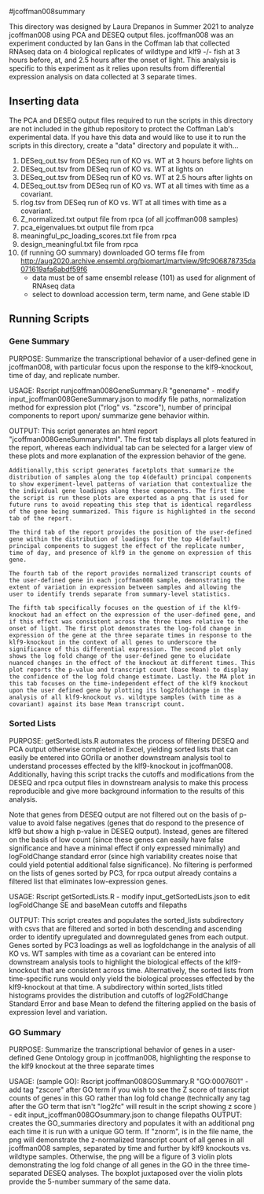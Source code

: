 #jcoffman008summary

This directory was designed by Laura Drepanos in Summer 2021 to analyze jcoffman008 using PCA and DESEQ output files. jcoffman008 was an experiment conducted by Ian Gans in the Coffman lab that collected RNAseq data on 4 biological replicates of wildtype and klf9 -/- fish at 3 hours before, at, and 2.5 hours after the onset of light. This analysis is specific to this experiment as it relies upon results from differential expression analysis on data collected at 3 separate times. 

## Inserting data
The PCA and DESEQ output files required to run the scripts in this directory are not included in the github repository to protect the Coffman Lab's experimental data. If you have this data and would like to use it to run the scripts in this directory, create a "data" directory and populate it with...
1. DESeq_out.tsv from DESeq run of KO vs. WT at 3 hours before lights on
2. DESeq_out.tsv from DESeq run of KO vs. WT at lights on
3. DESeq_out.tsv from DESeq run of KO vs. WT at 2.5 hours after lights on
4. DESeq_out.tsv from DESeq run of KO vs. WT at all times with time as a covariant. 
5. rlog.tsv from DESeq run of KO vs. WT at all times with time as a covariant.
6. Z_normalized.txt output file from rpca (of all jcoffman008 samples)
7. pca_eigenvalues.txt output file from rpca 
8. meaningful_pc_loading_scores.txt file from rpca 
9. design_meaningful.txt file from rpca
10. (if running GO summary) downloaded GO terms file from http://aug2020.archive.ensembl.org/biomart/martview/9fc906878735da071619afa6abdf59f6
	- data must be of same ensembl release (101) as used for alignment of RNAseq data 
	- select to download accession term, term name, and Gene stable ID 


## Running Scripts 

### Gene Summary 
PURPOSE: Summarize the transcriptional behavior of a user-defined gene in jcoffman008, with particular focus upon the response to the klf9-knockout, time of day, and replicate number. 

USAGE: Rscript runjcoffman008GeneSummary.R "genename"
	- modify input_jcoffman008GeneSummary.json to modify file paths, normalization method for expression plot ("rlog" vs. "zscore"), number of principal components to report upon/ summarize gene behavior within.  

OUTPUT: This script generates an html report "jcoffman008GeneSummary.html". The first tab displays all plots featured in the report, whereas each 		individual tab can be selected for a larger view of these plots and more explanation of the expression behavior of the gene. 

	Additionally,this script generates facetplots that summarize the distribution of samples along the top 4(default) principal components to show experiment-level patterns of variation that contextualize the the individual gene loadings along these components. The first time the script is run these plots are exported as a png that is used for future runs to avoid repeating this step that is identical regardless of the gene being summarized. This figure is highlighted in the second tab of the report.

	The third tab of the report provides the position of the user-defined gene within the distribution of loadings for the top 4(default) principal components to suggest the effect of the replicate number, time of day, and presence of klf9 in the genome on expression of this gene. 

	The fourth tab of the report provides normalized transcript counts of the user-defined gene in each jcoffman008 sample, demonstrating the extent of variation in expression between samples and allowing the user to identify trends separate from summary-level statistics. 

	The fifth tab specifically focuses on the question of if the klf9-knockout had an effect on the expression of the user-defined gene, and if this effect was consistent across the three times relative to the onset of light. The first plot demonstrates the log-fold change in expression of the gene at the three separate times in response to the klf9-knockout in the context of all genes to underscore the significance of this differential expression. The second plot only shows the log fold change of the user-defined gene to elucidate nuanced changes in the effect of the knockout at different times. This plot reports the p-value and transcript count (base Mean) to display the confidence of the log fold change estimate. Lastly. the MA plot in this tab focuses on the time-independent effect of the klf9 knockout upon the user defined gene by plotting its log2foldchange in the analysis of all klf9-knockout vs. wildtype samples (with time as a covariant) against its base Mean transcript count. 


### Sorted Lists 
PURPOSE: getSortedLists.R automates the process of filtering DESEQ and PCA output otherwise completed in Excel, yielding sorted lists that can easily be entered into GOrilla or another downstream analysis tool to understand processes effected by the klf9-knockout in jcoffman008. Additionally, having this script tracks the cutoffs and modifications from the DESEQ and rpca output files in downstream analysis to make this process reproducible and give more background information to the results of this analysis. 

Note that genes from DESEQ output are not filtered out on the basis of p-value to avoid false negatives (genes that do respond to the presence of klf9 but show a high p-value in DESEQ output). Instead, genes are filtered on the basis of low count (since these genes can easily have false significance and have a minimal effect if only expressed minimally) and logFoldChange standard error (since high variability creates noise that could yield potential additional false significance). No filtering is performed on the lists of genes sorted by PC3, for rpca output already contains a filtered list that eliminates low-expression genes. 

USAGE: Rscript getSortedLists.R 
	- modify input_getSortedLists.json to edit logFoldChange SE and baseMean cutoffs and filepaths 

OUTPUT: This script creates and populates the sorted_lists subdirectory with csvs that are filtered and sorted in both descending and ascending order to identify upregulated and downregulated genes from each output. Genes sorted by PC3 loadings as well as logfoldchange in the analysis of all KO vs. WT samples with time as a covariant can be entered into downstream analysis tools to highlight the biological effects of the klf9-knockout that are consistent across time. Alternatively, the sorted lists from time-specific runs would only yield the biological processes effected by the klf9-knockout at that time. A subdirectory within sorted_lists titled histograms provides the distribution and cutoffs of log2FoldChange Standard Error and base Mean to defend the filtering applied on the basis of expression level and variation. 

### GO Summary 
PURPOSE: Summarize the transcriptional behavior of genes in a user-defined Gene Ontology group in jcoffman008, highlighting the response to the klf9 knockout at the three separate times

USAGE: (sample GO): Rscript jcoffman008GOSummary.R "GO:0007601" 
      - add tag "zscore" after GO term if you wish to see the Z score of transcript counts of genes in this GO rather than log fold change 
      		(technically any tag after the GO term that isn't "log2fc" will result in the script showing z score )
	- edit input_jcoffman008GOsummary.json to change filepaths
OUTPUT: creates the GO_summaries directory and populates it with an additional png each time it is run with a unique GO term. If "znorm", is in the file name, the png will demonstrate the z-normalized transcript count of all genes in all jcoffman008 samples, separated by time and further by klf9 knockouts vs. wildtype samples. Otherwise, the png will be a figure of 3 violin plots demonstrating the log fold change of all genes in the GO in the three time-separated DESEQ analyses. The boxplot juxtaposed over the violin plots provide the 5-number summary of the same data. 
